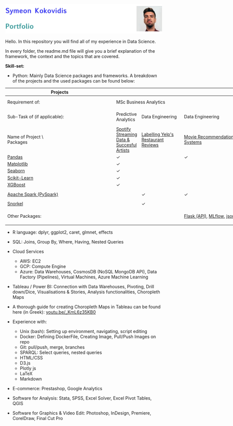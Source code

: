![ID banner](id_banner.jpg)

Hello. In this repository you will find all of my experience in Data Science.

In every folder, the readme.md file will give you a brief explanation of the framework, the context and the topics that are covered.

**Skill-set:**  

* Python: Mainly Data Science packages and frameworks. A breakdown of the projects and the used packages can be found below:

<table style="undefined;table-layout: fixed; width: 2732px"><colgroup><col style="width: 351px"><col style="width: 75px"><col style="width: 137px"><col style="width: 220px"><col style="width: 183px"><col style="width: 124px"><col style="width: 149px"><col style="width: 376px"><col style="width: 118px"><col style="width: 162px"><col style="width: 159px"><col style="width: 216px"><col style="width: 115px"><col style="width: 181px"><col style="width: 166px"></colgroup><thead><tr><th>Projects</th><th></th><th></th><th></th><th></th><th></th><th></th><th></th><th></th><th></th><th></th><th></th><th></th><th></th><th></th></tr></thead><tbody><tr><td>Requirement of:</td><td colspan="7">MSc Business Analytics<br></td><td colspan="6">Information Systems Lab<br>of University of Macedonia</td><td></td></tr><tr><td>Sub-Task of (if applicable):</td><td>Predictive<br>Analytics</td><td>Data Engineering</td><td>Data Engineering</td><td>Business Strategy</td><td>Programming<br>for Business<br>Analytics</td><td>Data<br>Visualisation</td><td>Dissertation<br>(in progress)</td><td></td><td></td><td></td><td></td><td></td><td></td><td></td></tr><tr><td>Name of Project \<br>Packages</td><td><a href="https://github.com/kokovidis/portfolio/tree/master/Higher%20Education%20Studies/MSc%20Business%20Analytics/Predictive%20Analytics">Spotify</a><br><a href="https://github.com/kokovidis/portfolio/tree/master/Higher%20Education%20Studies/MSc%20Business%20Analytics/Predictive%20Analytics">Streaming</a><br><a href="https://github.com/kokovidis/portfolio/tree/master/Higher%20Education%20Studies/MSc%20Business%20Analytics/Predictive%20Analytics">Data &amp;</a><br><a href="https://github.com/kokovidis/portfolio/tree/master/Higher%20Education%20Studies/MSc%20Business%20Analytics/Predictive%20Analytics">Succesful</a><br><a href="https://github.com/kokovidis/portfolio/tree/master/Higher%20Education%20Studies/MSc%20Business%20Analytics/Predictive%20Analytics">Artists</a></td><td><a href="https://github.com/kokovidis/portfolio/tree/master/Higher%20Education%20Studies/MSc%20Business%20Analytics/Data%20Engineering/Group%20Project%20(Weak%20Labelling%2C%20CosmosDB%2C%20PySpark)">Labelling Yelp's</a><br><a href="https://github.com/kokovidis/portfolio/tree/master/Higher%20Education%20Studies/MSc%20Business%20Analytics/Data%20Engineering/Group%20Project%20(Weak%20Labelling%2C%20CosmosDB%2C%20PySpark)">Restaurant Reviews</a><br></td><td><a href="https://github.com/kokovidis/portfolio/tree/master/Higher%20Education%20Studies/MSc%20Business%20Analytics/Data%20Engineering/Individual%20Project%20(Recommendation%20Systems%2C%20APIs%2C%20Pyspark%2C%20Docker%2C%20Cloud%20Services)">Movie Recommendation Systems</a><br></td><td><a href="https://github.com/kokovidis/portfolio/tree/master/Higher%20Education%20Studies/MSc%20Business%20Analytics/Business%20Strategy%20and%20Analytics/Group%20Project%20(Automobile%20Strategy%20Report%20with%20Web-Scrapped%20Data%3B%20Data%20Cleansing%2C%20EDA%2C%20Regression%20Model)">Automobile Strategy Report</a><br></td><td><a href="https://github.com/kokovidis/portfolio/tree/master/Higher%20Education%20Studies/MSc%20Business%20Analytics/Programming%20for%20Business%20Analytics/Group%20Project%20(Employee%20Attrition%3B%20XGBoost)">Employee Attrition</a><br></td><td><a href="https://github.com/kokovidis/portfolio/tree/master/Higher%20Education%20Studies/MSc%20Business%20Analytics/Data%20Visualisation/Team%20Project">Kaggle Annual Survey</a></td><td>Applications of Weak Labelling and NLP for Cyber Security</td><td><a href="https://github.com/kokovidis/portfolio/tree/master/Research%20Projects/Educational%20Material/Instacart%20Case%20Study%20with%20Python/Instacart%20I%20-%20Initial%20Exploration%20%26%20Visualisations">Instacart I</a><br><a href="https://github.com/kokovidis/portfolio/tree/master/Research%20Projects/Educational%20Material/Instacart%20Case%20Study%20with%20Python/Instacart%20I%20-%20Initial%20Exploration%20%26%20Visualisations">Initial Exploration</a><br><a href="https://github.com/kokovidis/portfolio/tree/master/Research%20Projects/Educational%20Material/Instacart%20Case%20Study%20with%20Python/Instacart%20I%20-%20Initial%20Exploration%20%26%20Visualisations">&amp;</a> <a href="https://github.com/kokovidis/portfolio/tree/master/Research%20Projects/Educational%20Material/Instacart%20Case%20Study%20with%20Python/Instacart%20I%20-%20Initial%20Exploration%20%26%20Visualisations">Visualisations</a><br></td><td><a href="https://github.com/kokovidis/portfolio/tree/master/Research%20Projects/Educational%20Material/Instacart%20Case%20Study%20with%20Python/Instacart%20II%20-%20Aggregations%2C%20Frequencies">Instacart II Aggregations</a><br><a href="https://github.com/kokovidis/portfolio/tree/master/Research%20Projects/Educational%20Material/Instacart%20Case%20Study%20with%20Python/Instacart%20II%20-%20Aggregations%2C%20Frequencies">&amp; Frequencies</a><br></td><td><a href="https://github.com/kokovidis/portfolio/tree/master/Research%20Projects/Educational%20Material/Instacart%20Case%20Study%20with%20Python/Instacart%20III%20-%20Feature%20Engineering%20(Joins%2C%20Filtering%2C%20Ratios)">Instacart III</a><br><a href="https://github.com/kokovidis/portfolio/tree/master/Research%20Projects/Educational%20Material/Instacart%20Case%20Study%20with%20Python/Instacart%20III%20-%20Feature%20Engineering%20(Joins%2C%20Filtering%2C%20Ratios)">Feature Engineering</a><br><a href="https://github.com/kokovidis/portfolio/tree/master/Research%20Projects/Educational%20Material/Instacart%20Case%20Study%20with%20Python/Instacart%20III%20-%20Feature%20Engineering%20(Joins%2C%20Filtering%2C%20Ratios)">(Joins, Filtering, Ratios)</a><br></td><td><a href="https://github.com/kokovidis/portfolio/tree/master/Research%20Projects/Educational%20Material/Instacart%20Case%20Study%20with%20Python/Instacart%20IV%20-%20Feature%20Engineering%20(Transforming%2C%20Advanced%20Ratios)">Instacart IV</a><br><a href="https://github.com/kokovidis/portfolio/tree/master/Research%20Projects/Educational%20Material/Instacart%20Case%20Study%20with%20Python/Instacart%20IV%20-%20Feature%20Engineering%20(Transforming%2C%20Advanced%20Ratios)"> Feature Engineering</a><br><a href="https://github.com/kokovidis/portfolio/tree/master/Research%20Projects/Educational%20Material/Instacart%20Case%20Study%20with%20Python/Instacart%20IV%20-%20Feature%20Engineering%20(Transforming%2C%20Advanced%20Ratios)">(Transforming, Advanced Ratios)</a><br></td><td><a href="https://github.com/kokovidis/portfolio/tree/master/Research%20Projects/Educational%20Material/Instacart%20Case%20Study%20with%20Python/Instacart%20V%20-%20Predictive%20Model%20Preprocessing">Instacart V</a><br><a href="https://github.com/kokovidis/portfolio/tree/master/Research%20Projects/Educational%20Material/Instacart%20Case%20Study%20with%20Python/Instacart%20V%20-%20Predictive%20Model%20Preprocessing">Predictive Model</a><br><a href="https://github.com/kokovidis/portfolio/tree/master/Research%20Projects/Educational%20Material/Instacart%20Case%20Study%20with%20Python/Instacart%20V%20-%20Predictive%20Model%20Preprocessing">Preprocessing</a></td><td><a href="https://github.com/kokovidis/portfolio/tree/master/Research%20Projects/Educational%20Material/Instacart%20Case%20Study%20with%20Python/Instacart%20VI%20%20-%20Random%20Forest%20%26%20XGBoost%20Predictive%20Models">Instacart VI</a><br><a href="https://github.com/kokovidis/portfolio/tree/master/Research%20Projects/Educational%20Material/Instacart%20Case%20Study%20with%20Python/Instacart%20VI%20%20-%20Random%20Forest%20%26%20XGBoost%20Predictive%20Models">Predictive Models</a><br><a href="https://github.com/kokovidis/portfolio/tree/master/Research%20Projects/Educational%20Material/Instacart%20Case%20Study%20with%20Python/Instacart%20VI%20%20-%20Random%20Forest%20%26%20XGBoost%20Predictive%20Models">Random Forest &amp; XGBoost</a><br></td><td>Name of Project \<br>Packages</td></tr><tr><td><a href="https://pandas.pydata.org/">Pandas</a></td><td>       ✓</td><td></td><td>           ✓</td><td>        ✓</td><td>      ✓</td><td>        ✓</td><td>✓</td><td>            ✓</td><td>         ✓ </td><td>                ✓</td><td>                     ✓</td><td>          ✓</td><td>                   ✓</td><td><a href="https://pandas.pydata.org/">Pandas</a></td></tr><tr><td><a href="https://matplotlib.org/">Matplotlib</a></td><td>      ✓</td><td></td><td></td><td></td><td></td><td>        ✓</td><td>✓</td><td>            ✓</td><td></td><td></td><td></td><td></td><td></td><td><a href="https://matplotlib.org/">Matplotlib</a></td></tr><tr><td><a href="https://seaborn.pydata.org/">Seaborn</a></td><td>      ✓</td><td></td><td></td><td></td><td>      ✓</td><td>        ✓</td><td>✓</td><td>            ✓</td><td>          ✓ </td><td></td><td></td><td>          ✓</td><td></td><td><a href="https://seaborn.pydata.org/">Seaborn</a></td></tr><tr><td><a href="https://scikit-learn.org/stable/">Scikit-Learn</a></td><td>      ✓</td><td></td><td></td><td>        ✓</td><td>      ✓</td><td></td><td></td><td></td><td></td><td></td><td></td><td></td><td>                   ✓</td><td><a href="https://scikit-learn.org/stable/">Scikit-Learn</a></td></tr><tr><td><a href="https://xgboost.readthedocs.io/en/latest/python/python_intro.html">XGBoost</a></td><td>      ✓</td><td></td><td></td><td>        ✓</td><td>      ✓</td><td></td><td></td><td></td><td></td><td></td><td></td><td></td><td>                   ✓</td><td><a href="https://xgboost.readthedocs.io/en/latest/python/python_intro.html">XGBoost</a></td></tr><tr><td><a href="https://spark.apache.org/">Apache Spark (PySpark)</a><br></td><td></td><td>        ✓</td><td>            ✓</td><td></td><td></td><td></td><td></td><td></td><td></td><td></td><td></td><td></td><td></td><td><a href="https://spark.apache.org/">Apache Spark (PySpark)</a><br></td></tr><tr><td><a href="https://www.snorkel.org/">Snorkel</a></td><td></td><td>        ✓</td><td></td><td></td><td></td><td></td><td>✓</td><td></td><td></td><td></td><td></td><td></td><td></td><td><a href="https://www.snorkel.org/">Snorkel</a></td></tr><tr><td>Other Packages:</td><td></td><td></td><td><a href="https://flask.palletsprojects.com/en/1.1.x/#user-s-guide">Flask (API)</a>, <a href="https://mlflow.org/">MLflow</a>, <a href="https://docs.python.org/3/library/json.html">json</a></td><td></td><td></td><td><a href="https://plotly.com/python/plotly-express/">Plotly Express</a>,<br><a href="https://plotly.com/python/graph-objects/">Plotly Graph Objects</a></td><td>NLP packages for BERT &amp; RoBERTa (ongoing)</td><td></td><td></td><td></td><td></td><td></td><td></td><td>Other Packages</td></tr></tbody></table>

- R language: dplyr, ggplot2, caret, glmnet, effects

- SQL: Joins, Group By, Where, Having, Nested Queries

- Cloud Services
	* AWS: EC2
	* GCP: Compute Engine
	* Azure: Data Warehouses, CosmosDB (NoSQL MongoDB API), Data Factory (Pipelines), Virtual Machines, Azure Machine Learning

- Tableau / Power BI: Connection with Data Warehouses, Pivoting, Drill down/Dice, Visualisations & Stories, Analysis functionalities, Choropleth Maps
 * A thorough guide for creating Choropleth Maps in Tableau can be found here (in Greek): [youtu.be/_KmL6z35KB0]() 	

- Experience with:
	* Unix (bash): Setting up environment, navigating, script editing
	* Docker: Defining DockerFile, Creating Image, Pull/Push Images on repo
	* Git: pull/push, merge, branches
	* SPARQL: Select queries, nested queries
	* HTML/CSS
	* D3.js
	* Plotly js
	* LaTeX
	* Markdown

- E-commerce: Prestashop, Google Analytics

- Software for Analysis: Stata, SPSS, Excel Solver, Excel Pivot Tables, QGIS

-  Software for Graphics & Video Edit: Photoshop, InDesign, Premiere, CorelDraw, Final Cut Pro
